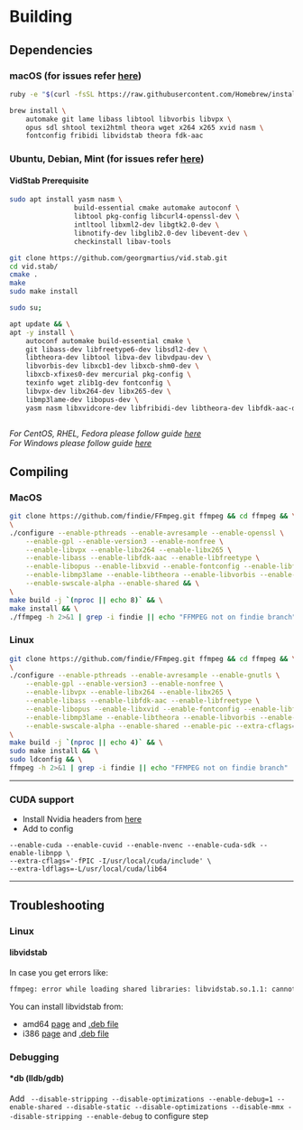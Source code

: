 # Building 

## Dependencies

### macOS (for issues refer [here](https://trac.ffmpeg.org/wiki/CompilationGuide/macOS))

```bash
ruby -e "$(curl -fsSL https://raw.githubusercontent.com/Homebrew/install/master/install)"
```

```bash
brew install \
    automake git lame libass libtool libvorbis libvpx \
    opus sdl shtool texi2html theora wget x264 x265 xvid nasm \
    fontconfig fribidi libvidstab theora fdk-aac
```

### Ubuntu, Debian, Mint (for issues refer [here](https://trac.ffmpeg.org/wiki/CompilationGuide/Ubuntu))

#### VidStab Prerequisite
```bash
sudo apt install yasm nasm \
                build-essential cmake automake autoconf \
                libtool pkg-config libcurl4-openssl-dev \
                intltool libxml2-dev libgtk2.0-dev \
                libnotify-dev libglib2.0-dev libevent-dev \
                checkinstall libav-tools

git clone https://github.com/georgmartius/vid.stab.git
cd vid.stab/
cmake .
make
sudo make install
```

```bash
sudo su;

apt update && \
apt -y install \
    autoconf automake build-essential cmake \
    git libass-dev libfreetype6-dev libsdl2-dev \
    libtheora-dev libtool libva-dev libvdpau-dev \
    libvorbis-dev libxcb1-dev libxcb-shm0-dev \
    libxcb-xfixes0-dev mercurial pkg-config \
    texinfo wget zlib1g-dev fontconfig \
    libvpx-dev libx264-dev libx265-dev \
    libmp3lame-dev libopus-dev \
    yasm nasm libxvidcore-dev libfribidi-dev libtheora-dev libfdk-aac-dev libgnutls28-dev
    
```

_For CentOS, RHEL, Fedora please follow guide [here](https://trac.ffmpeg.org/wiki/CompilationGuide/Centos)_<br/>
_For Windows please follow guide [here](https://trac.ffmpeg.org/wiki/CompilationGuide#Windows)_

## Compiling

### MacOS
```bash
git clone https://github.com/findie/FFmpeg.git ffmpeg && cd ffmpeg && \
\
./configure --enable-pthreads --enable-avresample --enable-openssl \
    --enable-gpl --enable-version3 --enable-nonfree \
    --enable-libvpx --enable-libx264 --enable-libx265 \
    --enable-libass --enable-libfdk-aac --enable-libfreetype \
    --enable-libopus --enable-libxvid --enable-fontconfig --enable-libfontconfig --enable-libtheora --enable-libfribidi \
    --enable-libmp3lame --enable-libtheora --enable-libvorbis --enable-libvidstab \
    --enable-swscale-alpha --enable-shared && \
\
make build -j `(nproc || echo 8)` && \
make install && \
./ffmpeg -h 2>&1 | grep -i findie || echo "FFMPEG not on findie branch"
```

### Linux
```bash
git clone https://github.com/findie/FFmpeg.git ffmpeg && cd ffmpeg && \
\
./configure --enable-pthreads --enable-avresample --enable-gnutls \
    --enable-gpl --enable-version3 --enable-nonfree \
    --enable-libvpx --enable-libx264 --enable-libx265 \
    --enable-libass --enable-libfdk-aac --enable-libfreetype \
    --enable-libopus --enable-libxvid --enable-fontconfig --enable-libfontconfig --enable-libtheora --enable-libfribidi \
    --enable-libmp3lame --enable-libtheora --enable-libvorbis --enable-libvidstab \
    --enable-swscale-alpha --enable-shared --enable-pic --extra-cflags="-fPIC" && \
\
make build -j `(nproc || echo 4)` && \
sudo make install && \
sudo ldconfig && \
ffmpeg -h 2>&1 | grep -i findie || echo "FFMPEG not on findie branch"
```
___

### CUDA support

- Install Nvidia headers from [here](http://git.videolan.org/?p=ffmpeg/nv-codec-headers.git)
- Add to config
```
--enable-cuda --enable-cuvid --enable-nvenc --enable-cuda-sdk --enable-libnpp \
--extra-cflags='-fPIC -I/usr/local/cuda/include' \
--extra-ldflags=-L/usr/local/cuda/lib64
```

___

## Troubleshooting 

### Linux

#### libvidstab 

In case you get errors like: 
```bash
ffmpeg: error while loading shared libraries: libvidstab.so.1.1: cannot open shared object file: No such file or directory
```

You can install libvidstab from:
 - amd64 [page](https://debian.pkgs.org/9/multimedia-main-amd64/libvidstab1.0_0.98b-dmo1+deb8u1_amd64.deb.html) and [.deb file](http://www.deb-multimedia.org/pool/main/v/vid.stab/libvidstab1.0_0.98b-dmo1+deb8u1_amd64.deb)
 - i386 [page](https://debian.pkgs.org/9/multimedia-main-i386/libvidstab1.0_0.98b-dmo1+deb8u1_i386.deb.html) and [.deb file](http://www.deb-multimedia.org/pool/main/v/vid.stab/libvidstab1.0_0.98b-dmo1+deb8u1_i386.deb)

### Debugging
#### *db (lldb/gdb)
Add ` --disable-stripping --disable-optimizations --enable-debug=1 --enable-shared --disable-static --disable-optimizations --disable-mmx --disable-stripping --enable-debug` to configure step
